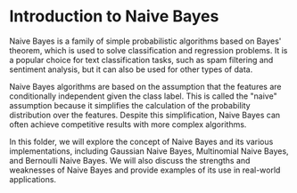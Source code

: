 # Introduction to Naive Bayes

Naive Bayes is a family of simple probabilistic algorithms based on Bayes' theorem, which is used to solve classification and regression problems. It is a popular choice for text classification tasks, such as spam filtering and sentiment analysis, but it can also be used for other types of data.

Naive Bayes algorithms are based on the assumption that the features are conditionally independent given the class label. This is called the "naive" assumption because it simplifies the calculation of the probability distribution over the features. Despite this simplification, Naive Bayes can often achieve competitive results with more complex algorithms.

In this folder, we will explore the concept of Naive Bayes and its various implementations, including Gaussian Naive Bayes, Multinomial Naive Bayes, and Bernoulli Naive Bayes. We will also discuss the strengths and weaknesses of Naive Bayes and provide examples of its use in real-world applications.